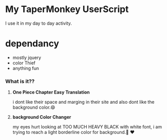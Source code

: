 # My TaperMonkey UserScript

I use it in my day to day activity.

# dependancy

* mostly jquery
* color Thief
* anything fun

### What is it??

1. **One Piece Chapter Easy Translation**
      
      i dont like their space and marging in their site and also dont like the background color.😄
      
2. **background Color Changer**

      my eyes hurt looking at TOO MUCH HEAVY BLACK with white font, i am trying to reach a light borderline color for background.👀️ ❤️

